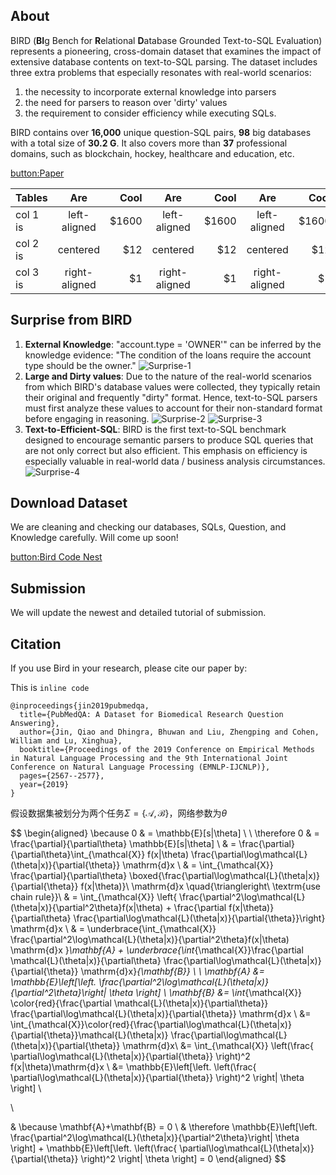 ## About

BIRD (**BI**g Bench for **R**elational **D**atabase Grounded Text-to-SQL Evaluation) represents a pioneering, cross-domain dataset that examines the impact of extensive database contents on text-to-SQL parsing. The dataset includes three extra problems that especially resonates with real-world scenarios:

1. the necessity to incorporate external knowledge into parsers
2. the need for parsers to reason over 'dirty' values
3. the requirement to consider efficiency while executing SQLs.

BIRD contains over **16,000** unique question-SQL pairs, **98** big databases with a total size of **30.2 G**. It also covers more than **37** professional domains, such as blockchain, hockey, healthcare and education, etc.

[button:Paper](https://alibabaresearch.github.io/DAMO-ConvAI/bird/)

| Tables   |      Are      |  Cool |      Are      |  Cool |      Are      |  Cool |
| -------- | :-----------: | ----: | :-----------: | ----: | :-----------: | ----: |
| col 1 is | left-aligned  | $1600 | left-aligned  | $1600 | left-aligned  | $1600 |
| col 2 is |   centered    |   $12 |   centered    |   $12 |   centered    |   $12 |
| col 3 is | right-aligned |    $1 | right-aligned |    $1 | right-aligned |    $1 |

## Surprise from BIRD

1. **External Knowledge**: "account.type = 'OWNER'" can be inferred by the knowledge evidence: "The condition of the loans require the account type should be the owner."
![Surprise-1](https://alibabaresearch.github.io/DAMO-ConvAI/bird/img/ex_kg_2.png)
2. **Large and Dirty values**: Due to the nature of the real-world scenarios from which BIRD's database values were collected, they typically retain their original and frequently "dirty" format. Hence, text-to-SQL parsers must first analyze these values to account for their non-standard format before engaging in reasoning.
![Surprise-2](https://alibabaresearch.github.io/DAMO-ConvAI/bird/img/dirty_1.png)
![Surprise-3](https://alibabaresearch.github.io/DAMO-ConvAI/bird/img/dirty_2.png)
3. **Text-to-Efficient-SQL**: BIRD is the first text-to-SQL benchmark designed to encourage semantic parsers to produce SQL queries that are not only correct but also efficient. This emphasis on efficiency is especially valuable in real-world data / business analysis circumstances.
![Surprise-4](https://alibabaresearch.github.io/DAMO-ConvAI/bird/img/efficient_sql.png)

## Download Dataset

We are cleaning and checking our databases, SQLs, Question, and Knowledge carefully. Will come up soon!

[button:Bird Code Nest](https://alibabaresearch.github.io/DAMO-ConvAI/bird/)

## Submission

We will update the newest and detailed tutorial of submission.

## Citation

If you use Bird in your research, please cite our paper by:

This is `inline code`

```text
@inproceedings{jin2019pubmedqa,
  title={PubMedQA: A Dataset for Biomedical Research Question Answering},
  author={Jin, Qiao and Dhingra, Bhuwan and Liu, Zhengping and Cohen, William and Lu, Xinghua},
  booktitle={Proceedings of the 2019 Conference on Empirical Methods in Natural Language Processing and the 9th International Joint Conference on Natural Language Processing (EMNLP-IJCNLP)},
  pages={2567--2577},
  year={2019}
}
```

假设数据集被划分为两个任务$\Sigma = \{\mathcal{A, B}\}$，网络参数为$\theta$


$$
\begin{aligned}
\because 0 & = \mathbb{E}[s|\theta] \\
\\
\therefore 0
& = \frac{\partial}{\partial\theta} \mathbb{E}[s|\theta] \\
& = \frac{\partial}{\partial\theta}\int_{\mathcal{X}} f(x|\theta) \frac{\partial\log\mathcal{L}(\theta|x)}{\partial{\theta}} \mathrm{d}x \\
& = \int_{\mathcal{X}} \frac{\partial}{\partial\theta} \boxed{\frac{\partial\log\mathcal{L}(\theta|x)}{\partial{\theta}} f(x|\theta)}\ \mathrm{d}x \quad{\triangleright\ \textrm{use chain rule}}\\
& = \int_{\mathcal{X}} \left\{ \frac{\partial^2\log\mathcal{L}(\theta|x)}{\partial^2\theta}f(x|\theta) + \frac{\partial f(x|\theta)}{\partial\theta} \frac{\partial\log\mathcal{L}(\theta|x)}{\partial{\theta}}\right\} \mathrm{d}x \\
& = \underbrace{\int_{\mathcal{X}}  \frac{\partial^2\log\mathcal{L}(\theta|x)}{\partial^2\theta}f(x|\theta) \mathrm{d}x }_\mathbf{A} + \underbrace{\int_{\mathcal{X}}\frac{\partial \mathcal{L}(\theta|x)}{\partial\theta} \frac{\partial\log\mathcal{L}(\theta|x)}{\partial{\theta}} \mathrm{d}x}_{\mathbf{B}} \\
\\
\mathbf{A} &= \mathbb{E}\left[\left. \frac{\partial^2\log\mathcal{L}(\theta|x)}{\partial^2\theta}\right| \theta \right] \\
\mathbf{B}
&= \int_{\mathcal{X}} \color{red}{\frac{\partial \mathcal{L}(\theta|x)}{\partial\theta}} \frac{\partial\log\mathcal{L}(\theta|x)}{\partial{\theta}} \mathrm{d}x \\
&= \int_{\mathcal{X}}\color{red}{\frac{\partial\log\mathcal{L}(\theta|x)}{\partial{\theta}}\mathcal{L}(\theta|x)} \frac{\partial\log\mathcal{L}(\theta|x)}{\partial{\theta}} \mathrm{d}x\\
&= \int_{\mathcal{X}} \left(\frac{ \partial\log\mathcal{L}(\theta|x)}{\partial{\theta}} \right)^2 f(x|\theta)\mathrm{d}x \\
&= \mathbb{E}\left[\left. \left(\frac{ \partial\log\mathcal{L}(\theta|x)}{\partial{\theta}} \right)^2 \right| \theta \right] \\

\\

& \because \mathbf{A}+\mathbf{B} = 0 \\
& \therefore \mathbb{E}\left[\left. \frac{\partial^2\log\mathcal{L}(\theta|x)}{\partial^2\theta}\right| \theta \right] + \mathbb{E}\left[\left. \left(\frac{ \partial\log\mathcal{L}(\theta|x)}{\partial{\theta}} \right)^2 \right| \theta \right] = 0
\end{aligned}
$$